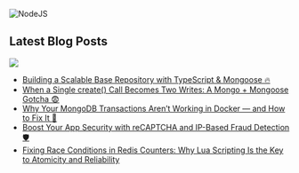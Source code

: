 ![NodeJS](https://img.shields.io/badge/node.js-6DA55F?style=for-the-badge&logo=node.js&logoColor=white)


## Latest Blog Posts
<a href="https://dev.to/silentwatcher_95"><img src="https://img.shields.io/badge/dev.to-0A0A0A?style=for-the-badge&logo=devdotto&logoColor=white"/></a>

<!-- BLOG-POST-LIST:START -->
- [Building a Scalable Base Repository with TypeScript &amp; Mongoose 🔥](https://dev.to/silentwatcher_95/building-a-scalable-base-repository-with-typescript-mongoose-2p9h)
- [When a Single create&lpar;&rpar; Call Becomes Two Writes: A Mongo + Mongoose Gotcha 😨](https://dev.to/silentwatcher_95/when-a-single-create-call-becomes-two-writes-a-mongo-mongoose-gotcha-32a6)
- [Why Your MongoDB Transactions Aren’t Working in Docker — and How to Fix It 🚨](https://dev.to/silentwatcher_95/why-your-mongodb-transactions-arent-working-in-docker-and-how-to-fix-it-3d83)
- [Boost Your App Security with reCAPTCHA and IP-Based Fraud Detection 🛡](https://dev.to/silentwatcher_95/boost-your-app-security-with-recaptcha-and-ip-based-fraud-detection-e6h)
- [Fixing Race Conditions in Redis Counters: Why Lua Scripting Is the Key to Atomicity and Reliability](https://dev.to/silentwatcher_95/fixing-race-conditions-in-redis-counters-why-lua-scripting-is-the-key-to-atomicity-and-reliability-38a4)
<!-- BLOG-POST-LIST:END -->
